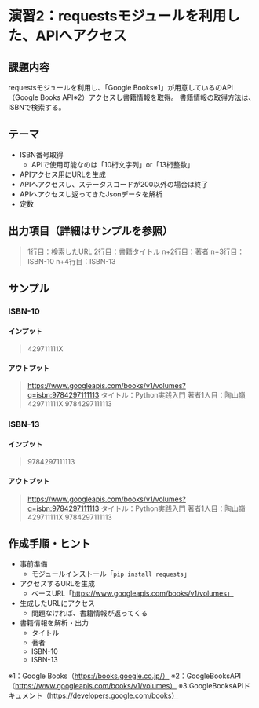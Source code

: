 # 演習2：requestsモジュールを利用した、APIへアクセス

## 課題内容
requestsモジュールを利用し、「Google Books※1」が用意しているのAPI（Google Books API※2）アクセスし書籍情報を取得。
書籍情報の取得方法は、ISBNで検索する。


## テーマ
- ISBN番号取得
  - APIで使用可能なのは「10桁文字列」or「13桁整数」
- APIアクセス用にURLを生成
- APIへアクセスし、ステータスコードが200以外の場合は終了
- APIへアクセスし返ってきたJsonデータを解析
- 定数


## 出力項目（詳細はサンプルを参照）
> 1行目：検索したURL
> 2行目：書籍タイトル
> n+2行目：著者
> n+3行目：ISBN-10
> n+4行目：ISBN-13


## サンプル
### ISBN-10
#### インプット
> 429711111X

#### アウトプット
> https://www.googleapis.com/books/v1/volumes?q=isbn:9784297111113
タイトル：Python実践入門
著者1人目：陶山嶺
429711111X
9784297111113

### ISBN-13
#### インプット
> 9784297111113
#### アウトプット
> https://www.googleapis.com/books/v1/volumes?q=isbn:9784297111113
タイトル：Python実践入門
著者1人目：陶山嶺
429711111X
9784297111113


## 作成手順・ヒント
- 事前準備
  - モジュールインストール「```pip install requests```」
- アクセスするURLを生成
  - ベースURL「https://www.googleapis.com/books/v1/volumes」
- 生成したURLにアクセス
  - 問題なければ、書籍情報が返ってくる
- 書籍情報を解析・出力
  - タイトル
  - 著者
  - ISBN-10
  - ISBN-13


※1：Google Books（https://books.google.co.jp/）
※2：GoogleBooksAPI（https://www.googleapis.com/books/v1/volumes）
※3:GoogleBooksAPIドキュメント（https://developers.google.com/books）
